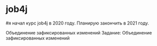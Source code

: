# job4j

#я начал курс job4j в 2020 году. Планирую закончить в 2021 году.

Объединение зафиксированных изменений 
Задание: Объединение зафиксированных изменений